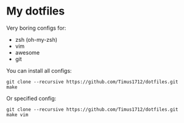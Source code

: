 # My dotfiles

Very boring configs for:
* zsh (oh-my-zsh)
* vim
* awesome
* git

You can install all configs:
```
git clone --recursive https://github.com/Timus1712/dotfiles.git
make
```
Or specified config:
```
git clone --recursive https://github.com/Timus1712/dotfiles.git
make vim
```

